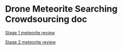 # Drone Meteorite Searching Crowdsourcing doc

[Stage 1 meteorite review](stage1_help.html)

[Stage 2 meteorite review](stage2_help.html)

